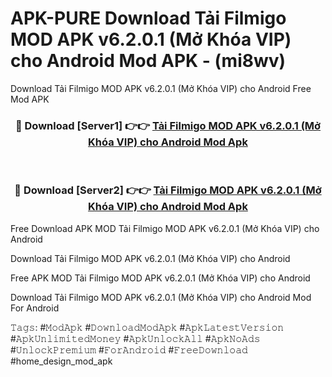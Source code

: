 # APK-PURE Download Tải Filmigo MOD APK v6.2.0.1 (Mở Khóa VIP) cho Android Mod APK - (mi8wv)
Download Tải Filmigo MOD APK v6.2.0.1 (Mở Khóa VIP) cho Android Free Mod APK

<div align="center">
<h3>🔴 Download [Server1] 👉👉 <a href="https://apk-comot.site?title=Tải_Filmigo_MOD_APK_v6.2.0.1_(Mở_Khóa_VIP)_cho_Android">Tải Filmigo MOD APK v6.2.0.1 (Mở Khóa VIP) cho Android Mod Apk</a></h3><br>

<h3>🔴 Download [Server2] 👉👉 <a href="https://apk-comot.site?title=Tải_Filmigo_MOD_APK_v6.2.0.1_(Mở_Khóa_VIP)_cho_Android">Tải Filmigo MOD APK v6.2.0.1 (Mở Khóa VIP) cho Android Mod Apk</a></h3>
</div>


Free Download APK MOD Tải Filmigo MOD APK v6.2.0.1 (Mở Khóa VIP) cho Android

Download Tải Filmigo MOD APK v6.2.0.1 (Mở Khóa VIP) cho Android 

Free APK MOD Tải Filmigo MOD APK v6.2.0.1 (Mở Khóa VIP) cho Android 

Download Tải Filmigo MOD APK v6.2.0.1 (Mở Khóa VIP) cho Android Mod For Android

𝚃𝚊𝚐𝚜: #𝙼𝚘𝚍𝙰𝚙𝚔 #𝙳𝚘𝚠𝚗𝚕𝚘𝚊𝚍𝙼𝚘𝚍𝙰𝚙𝚔 #𝙰𝚙𝚔𝙻𝚊𝚝𝚎𝚜𝚝𝚅𝚎𝚛𝚜𝚒𝚘𝚗 #𝙰𝚙𝚔𝚄𝚗𝚕𝚒𝚖𝚒𝚝𝚎𝚍𝙼𝚘𝚗𝚎𝚢 #𝙰𝚙𝚔𝚄𝚗𝚕𝚘𝚌𝚔𝙰𝚕𝚕 #𝙰𝚙𝚔𝙽𝚘𝙰𝚍𝚜 #𝚄𝚗𝚕𝚘𝚌𝚔𝙿𝚛𝚎𝚖𝚒𝚞𝚖 #𝙵𝚘𝚛𝙰𝚗𝚍𝚛𝚘𝚒𝚍 #𝙵𝚛𝚎𝚎𝙳𝚘𝚠𝚗𝚕𝚘𝚊𝚍 #home_design_mod_apk